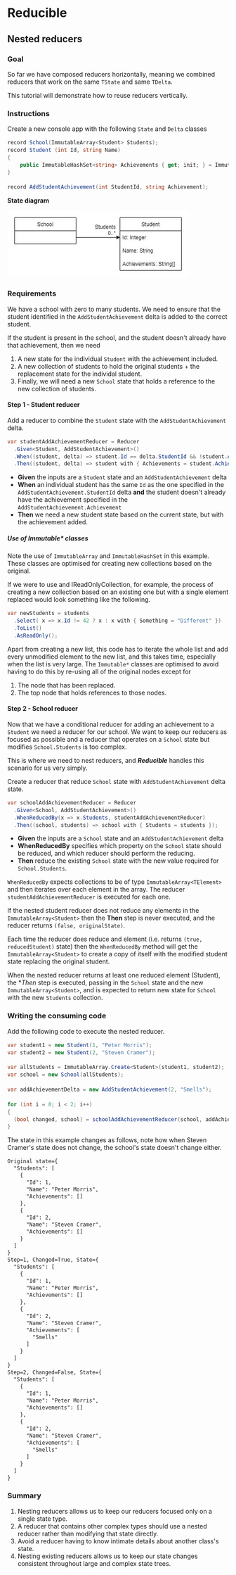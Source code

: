﻿# Reducible
## Nested reducers
### Goal
So far we have composed reducers horizontally, meaning we combined reducers that
work on the same `TState` and same `TDelta`.

This tutorial will demonstrate how to reuse reducers vertically.


### Instructions

Create a new console app with the following `State` and `Delta` classes

```c#
record School(ImmutableArray<Student> Students);
record Student (int Id, string Name)
{
	public ImmutableHashSet<string> Achievements { get; init; } = ImmutableHashSet.Create<string>(StringComparer.InvariantCultureIgnoreCase);
}

record AddStudentAchievement(int StudentId, string Achievement);
```

**State diagram**

![](./../../../Images/4-tree-state.jpg)


### Requirements
We have a school with zero to many students. We need to ensure that the student
identified in the `AddStudentAchievement` delta is added to the correct student.

If the student is present in the school, and the student doesn't already have
that achievement, then we need

1. A new state for the individual `Student` with the achievement included.
2. A new collection of students to hold the original students + the replacement
   state for the individal student.
3. Finally, we will need a new `School` state that holds a reference to the
   new collection of students.

#### Step 1 - Student reducer

Add a reducer to combine the `Student` state with the `AddStudentAchievement` delta.

```c#
var studentAddAchievementReducer = Reducer
  .Given<Student, AddStudentAchievement>()
  .When((student, delta) => student.Id == delta.StudentId && !student.Achievements.Contains(delta.Achievement))
  .Then((student, delta) => student with { Achievements = student.Achievements.Add(delta.Achievement) });
```

* **Given** the inputs are a `Student` state and an `AddStudentAchievement` delta
* **When** an individual student has the same `Id` as the one specified in the `AddStudentAchievement.StudentId` delta **and**
the student doesn't already have the achievement specified in the `AddStudentAchievement.Achievement`
* **Then** we need a new student state based on the current state, but with the achievement added.

##### Use of Immutable* classes
Note the use of `ImmutableArray` and `ImmutableHashSet` in this example. These classes are optimised for creating new collections
based on the original.

If we were to use and IReadOnlyCollection, for example, the process of creating a new collection based on an existing one but with
a single element replaced would look something like the following.

```c#
var newStudents = students
  .Select( x => x.Id != 42 ? x : x with { Something = "Different" })
  .ToList()
  .AsReadOnly();
```

Apart from creating a new list, this code has to iterate the whole list and add every unmodified element to the new list, and this
takes time, especially when the list is very large.  The `Immutable*` classes are optimised to avoid having to do this by re-using
all of the original nodes except for

1. The node that has been replaced.
2. The top node that holds references to those nodes.

#### Step 2 - School reducer

Now that we have a conditional reducer for adding an achievement to a `Student` we need a reducer for our school. We want to
keep our reducers as focused as possible and a reducer that operates on a `School` state but modifies `School.Students` is
too complex.

This is where we need to nest reducers, and ***Reducible*** handles this scenario for us very simply.

Create a reducer that reduce `School` state with `AddStudentAchievement` delta state.

```c#
var schoolAddAchievementReducer = Reducer
  .Given<School, AddStudentAchievement>()
  .WhenReducedBy(x => x.Students, studentAddAchievementReducer)
  .Then((school, students) => school with { Students = students });
```

* **Given** the inputs are a `School` state and an `AddStudentAchievement` delta
* **WhenReducedBy** specifies which property on the `School` state should be reduced, and which reducer should perform the reducing.
* **Then** reduce the existing `School` state with the new value required for `School.Students`.

`WhenReducedBy` expects collections to be of type `ImmutableArray<TElement>` and then iterates over each element in the
array. The reducer `studentAddAchievementReducer` is executed for each one.

If the nested student reducer does not reduce any elements in the `ImmutableArray<Student>` then the **Then** step is
never executed, and the reducer returns `(false, originalState)`.

Each time the reducer does reduce and element (i.e. returns `(true, reducedStudent)` state) then the `WhenReducedBy` method
will get the `ImmutableArray<Student>` to create a copy of itself with the modified student state replacing the original
student.

When the nested reducer returns at least one reduced element (Student), the **Then* step is executed, passing in the `School` state
and the new `ImmutableArray<Student>`, and is expected to return new state for `School` with the new `Students` collection.

### Writing the consuming code

Add the following code to execute the nested reducer.

```c#
var student1 = new Student(1, "Peter Morris");
var student2 = new Student(2, "Steven Cramer");

var allStudents = ImmutableArray.Create<Student>(student1, student2);
var school = new School(allStudents);

var addAchievementDelta = new AddStudentAchievement(2, "Smells");

for (int i = 0; i < 2; i++)
{
  (bool changed, school) = schoolAddAchievementReducer(school, addAchievementDelta);
}
```

The state in this example changes as follows, note how when Steven Cramer's state
does not change, the school's state doesn't change either.

```
Original state={
  "Students": [
    {
      "Id": 1,
      "Name": "Peter Morris",
      "Achievements": []
    },
    {
      "Id": 2,
      "Name": "Steven Cramer",
      "Achievements": []
    }
  ]
}
Step=1, Changed=True, State={
  "Students": [
    {
      "Id": 1,
      "Name": "Peter Morris",
      "Achievements": []
    },
    {
      "Id": 2,
      "Name": "Steven Cramer",
      "Achievements": [
        "Smells"
      ]
    }
  ]
}
Step=2, Changed=False, State={
  "Students": [
    {
      "Id": 1,
      "Name": "Peter Morris",
      "Achievements": []
    },
    {
      "Id": 2,
      "Name": "Steven Cramer",
      "Achievements": [
        "Smells"
      ]
    }
  ]
}
```

### Summary
1. Nesting reducers allows us to keep our reducers focused only on a single state type.
2. A reducer that contains other complex types should use a nested reducer rather than modifying that state directly.
3. Avoid a reducer having to know intimate details about another class's state.
4. Nesting existing reducers allows us to keep our state changes consistent throughout large and complex state trees.
